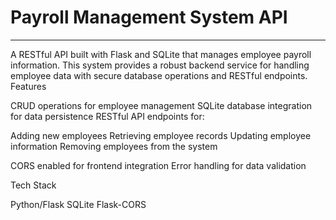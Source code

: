# Payroll Management System API
---
A RESTful API built with Flask and SQLite that manages employee payroll information. This system provides a robust backend service for handling employee data with secure database operations and RESTful endpoints.
Features

CRUD operations for employee management
SQLite database integration for data persistence
RESTful API endpoints for:

Adding new employees
Retrieving employee records
Updating employee information
Removing employees from the system


CORS enabled for frontend integration
Error handling for data validation

Tech Stack

Python/Flask
SQLite
Flask-CORS
